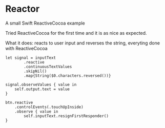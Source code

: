 # Reactor
A small Swift ReactiveCocoa example

Tried ReactiveCocoa for the first time and it is as nice as expected.

What it does: reacts to user input and reverses the string, everyting done with ReactiveCocoa

    let signal = inputText
            .reactive
            .continuousTextValues
            .skipNil()
            .map{String($0.characters.reversed())}
        
    signal.observeValues { value in
        self.output.text = value
    }
        
    btn.reactive
        .controlEvents(.touchUpInside)
        .observe { value in
            self.inputText.resignFirstResponder()
    }
